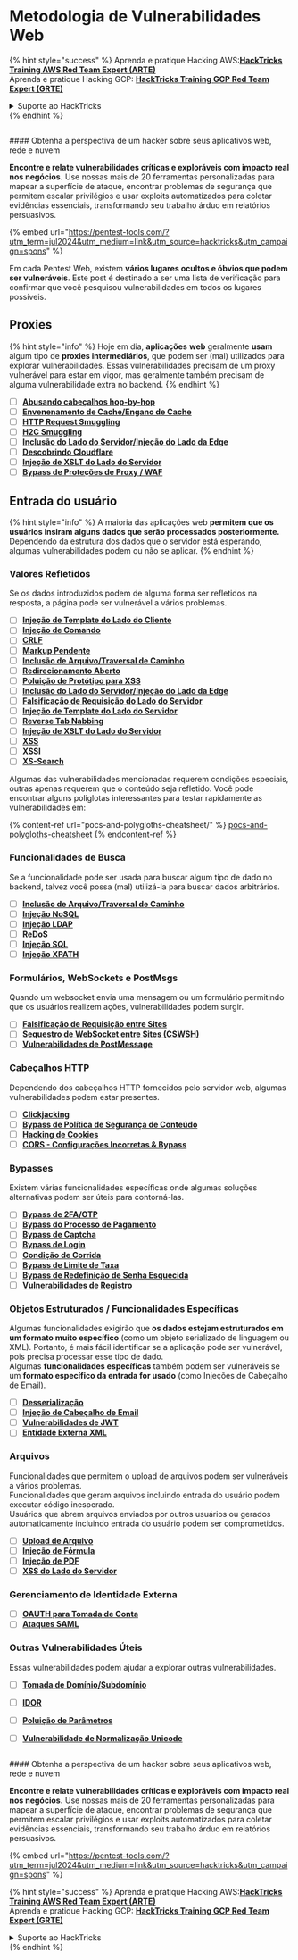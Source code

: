 # Metodologia de Vulnerabilidades Web

{% hint style="success" %}
Aprenda e pratique Hacking AWS:<img src="/.gitbook/assets/arte.png" alt="" data-size="line">[**HackTricks Training AWS Red Team Expert (ARTE)**](https://training.hacktricks.xyz/courses/arte)<img src="/.gitbook/assets/arte.png" alt="" data-size="line">\
Aprenda e pratique Hacking GCP: <img src="/.gitbook/assets/grte.png" alt="" data-size="line">[**HackTricks Training GCP Red Team Expert (GRTE)**<img src="/.gitbook/assets/grte.png" alt="" data-size="line">](https://training.hacktricks.xyz/courses/grte)

<details>

<summary>Suporte ao HackTricks</summary>

* Confira os [**planos de assinatura**](https://github.com/sponsors/carlospolop)!
* **Junte-se ao** 💬 [**grupo do Discord**](https://discord.gg/hRep4RUj7f) ou ao [**grupo do telegram**](https://t.me/peass) ou **siga**-nos no **Twitter** 🐦 [**@hacktricks\_live**](https://twitter.com/hacktricks\_live)**.**
* **Compartilhe truques de hacking enviando PRs para os repositórios do** [**HackTricks**](https://github.com/carlospolop/hacktricks) e [**HackTricks Cloud**](https://github.com/carlospolop/hacktricks-cloud).

</details>
{% endhint %}

<figure><img src="/.gitbook/assets/pentest-tools.svg" alt=""><figcaption></figcaption></figure>

#### Obtenha a perspectiva de um hacker sobre seus aplicativos web, rede e nuvem

**Encontre e relate vulnerabilidades críticas e exploráveis com impacto real nos negócios.** Use nossas mais de 20 ferramentas personalizadas para mapear a superfície de ataque, encontrar problemas de segurança que permitem escalar privilégios e usar exploits automatizados para coletar evidências essenciais, transformando seu trabalho árduo em relatórios persuasivos.

{% embed url="https://pentest-tools.com/?utm_term=jul2024&utm_medium=link&utm_source=hacktricks&utm_campaign=spons" %}


Em cada Pentest Web, existem **vários lugares ocultos e óbvios que podem ser vulneráveis**. Este post é destinado a ser uma lista de verificação para confirmar que você pesquisou vulnerabilidades em todos os lugares possíveis.

## Proxies

{% hint style="info" %}
Hoje em dia, **aplicações** **web** geralmente **usam** algum tipo de **proxies intermediários**, que podem ser (mal) utilizados para explorar vulnerabilidades. Essas vulnerabilidades precisam de um proxy vulnerável para estar em vigor, mas geralmente também precisam de alguma vulnerabilidade extra no backend.
{% endhint %}

* [ ] [**Abusando cabeçalhos hop-by-hop**](abusing-hop-by-hop-headers.md)
* [ ] [**Envenenamento de Cache/Engano de Cache**](cache-deception/)
* [ ] [**HTTP Request Smuggling**](http-request-smuggling/)
* [ ] [**H2C Smuggling**](h2c-smuggling.md)
* [ ] [**Inclusão do Lado do Servidor/Injeção do Lado da Edge**](server-side-inclusion-edge-side-inclusion-injection.md)
* [ ] [**Descobrindo Cloudflare**](../network-services-pentesting/pentesting-web/uncovering-cloudflare.md)
* [ ] [**Injeção de XSLT do Lado do Servidor**](xslt-server-side-injection-extensible-stylesheet-language-transformations.md)
* [ ] [**Bypass de Proteções de Proxy / WAF**](proxy-waf-protections-bypass.md)

## **Entrada do usuário**

{% hint style="info" %}
A maioria das aplicações web **permitem que os usuários insiram alguns dados que serão processados posteriormente.**\
Dependendo da estrutura dos dados que o servidor está esperando, algumas vulnerabilidades podem ou não se aplicar.
{% endhint %}

### **Valores Refletidos**

Se os dados introduzidos podem de alguma forma ser refletidos na resposta, a página pode ser vulnerável a vários problemas.

* [ ] [**Injeção de Template do Lado do Cliente**](client-side-template-injection-csti.md)
* [ ] [**Injeção de Comando**](command-injection.md)
* [ ] [**CRLF**](crlf-0d-0a.md)
* [ ] [**Markup Pendente**](dangling-markup-html-scriptless-injection/)
* [ ] [**Inclusão de Arquivo/Traversal de Caminho**](file-inclusion/)
* [ ] [**Redirecionamento Aberto**](open-redirect.md)
* [ ] [**Poluição de Protótipo para XSS**](deserialization/nodejs-proto-prototype-pollution/#client-side-prototype-pollution-to-xss)
* [ ] [**Inclusão do Lado do Servidor/Injeção do Lado da Edge**](server-side-inclusion-edge-side-inclusion-injection.md)
* [ ] [**Falsificação de Requisição do Lado do Servidor**](ssrf-server-side-request-forgery/)
* [ ] [**Injeção de Template do Lado do Servidor**](ssti-server-side-template-injection/)
* [ ] [**Reverse Tab Nabbing**](reverse-tab-nabbing.md)
* [ ] [**Injeção de XSLT do Lado do Servidor**](xslt-server-side-injection-extensible-stylesheet-language-transformations.md)
* [ ] [**XSS**](xss-cross-site-scripting/)
* [ ] [**XSSI**](xssi-cross-site-script-inclusion.md)
* [ ] [**XS-Search**](xs-search/)

Algumas das vulnerabilidades mencionadas requerem condições especiais, outras apenas requerem que o conteúdo seja refletido. Você pode encontrar alguns poliglotas interessantes para testar rapidamente as vulnerabilidades em:

{% content-ref url="pocs-and-polygloths-cheatsheet/" %}
[pocs-and-polygloths-cheatsheet](pocs-and-polygloths-cheatsheet/)
{% endcontent-ref %}

### **Funcionalidades de Busca**

Se a funcionalidade pode ser usada para buscar algum tipo de dado no backend, talvez você possa (mal) utilizá-la para buscar dados arbitrários.

* [ ] [**Inclusão de Arquivo/Traversal de Caminho**](file-inclusion/)
* [ ] [**Injeção NoSQL**](nosql-injection.md)
* [ ] [**Injeção LDAP**](ldap-injection.md)
* [ ] [**ReDoS**](regular-expression-denial-of-service-redos.md)
* [ ] [**Injeção SQL**](sql-injection/)
* [ ] [**Injeção XPATH**](xpath-injection.md)

### **Formulários, WebSockets e PostMsgs**

Quando um websocket envia uma mensagem ou um formulário permitindo que os usuários realizem ações, vulnerabilidades podem surgir.

* [ ] [**Falsificação de Requisição entre Sites**](csrf-cross-site-request-forgery.md)
* [ ] [**Sequestro de WebSocket entre Sites (CSWSH)**](websocket-attacks.md)
* [ ] [**Vulnerabilidades de PostMessage**](postmessage-vulnerabilities/)

### **Cabeçalhos HTTP**

Dependendo dos cabeçalhos HTTP fornecidos pelo servidor web, algumas vulnerabilidades podem estar presentes.

* [ ] [**Clickjacking**](clickjacking.md)
* [ ] [**Bypass de Política de Segurança de Conteúdo**](content-security-policy-csp-bypass/)
* [ ] [**Hacking de Cookies**](hacking-with-cookies/)
* [ ] [**CORS - Configurações Incorretas & Bypass**](cors-bypass.md)

### **Bypasses**

Existem várias funcionalidades específicas onde algumas soluções alternativas podem ser úteis para contorná-las.

* [ ] [**Bypass de 2FA/OTP**](2fa-bypass.md)
* [ ] [**Bypass do Processo de Pagamento**](bypass-payment-process.md)
* [ ] [**Bypass de Captcha**](captcha-bypass.md)
* [ ] [**Bypass de Login**](login-bypass/)
* [ ] [**Condição de Corrida**](race-condition.md)
* [ ] [**Bypass de Limite de Taxa**](rate-limit-bypass.md)
* [ ] [**Bypass de Redefinição de Senha Esquecida**](reset-password.md)
* [ ] [**Vulnerabilidades de Registro**](registration-vulnerabilities.md)

### **Objetos Estruturados / Funcionalidades Específicas**

Algumas funcionalidades exigirão que **os dados estejam estruturados em um formato muito específico** (como um objeto serializado de linguagem ou XML). Portanto, é mais fácil identificar se a aplicação pode ser vulnerável, pois precisa processar esse tipo de dado.\
Algumas **funcionalidades específicas** também podem ser vulneráveis se um **formato específico da entrada for usado** (como Injeções de Cabeçalho de Email).

* [ ] [**Desserialização**](deserialization/)
* [ ] [**Injeção de Cabeçalho de Email**](email-injections.md)
* [ ] [**Vulnerabilidades de JWT**](hacking-jwt-json-web-tokens.md)
* [ ] [**Entidade Externa XML**](xxe-xee-xml-external-entity.md)

### Arquivos

Funcionalidades que permitem o upload de arquivos podem ser vulneráveis a vários problemas.\
Funcionalidades que geram arquivos incluindo entrada do usuário podem executar código inesperado.\
Usuários que abrem arquivos enviados por outros usuários ou gerados automaticamente incluindo entrada do usuário podem ser comprometidos.

* [ ] [**Upload de Arquivo**](file-upload/)
* [ ] [**Injeção de Fórmula**](formula-csv-doc-latex-ghostscript-injection.md)
* [ ] [**Injeção de PDF**](xss-cross-site-scripting/pdf-injection.md)
* [ ] [**XSS do Lado do Servidor**](xss-cross-site-scripting/server-side-xss-dynamic-pdf.md)

### **Gerenciamento de Identidade Externa**

* [ ] [**OAUTH para Tomada de Conta**](oauth-to-account-takeover.md)
* [ ] [**Ataques SAML**](saml-attacks/)

### **Outras Vulnerabilidades Úteis**

Essas vulnerabilidades podem ajudar a explorar outras vulnerabilidades.

* [ ] [**Tomada de Domínio/Subdomínio**](domain-subdomain-takeover.md)
* [ ] [**IDOR**](idor.md)
* [ ] [**Poluição de Parâmetros**](parameter-pollution.md)
* [ ] [**Vulnerabilidade de Normalização Unicode**](unicode-injection/)


<figure><img src="/.gitbook/assets/pentest-tools.svg" alt=""><figcaption></figcaption></figure>

#### Obtenha a perspectiva de um hacker sobre seus aplicativos web, rede e nuvem

**Encontre e relate vulnerabilidades críticas e exploráveis com impacto real nos negócios.** Use nossas mais de 20 ferramentas personalizadas para mapear a superfície de ataque, encontrar problemas de segurança que permitem escalar privilégios e usar exploits automatizados para coletar evidências essenciais, transformando seu trabalho árduo em relatórios persuasivos.

{% embed url="https://pentest-tools.com/?utm_term=jul2024&utm_medium=link&utm_source=hacktricks&utm_campaign=spons" %}


{% hint style="success" %}
Aprenda e pratique Hacking AWS:<img src="/.gitbook/assets/arte.png" alt="" data-size="line">[**HackTricks Training AWS Red Team Expert (ARTE)**](https://training.hacktricks.xyz/courses/arte)<img src="/.gitbook/assets/arte.png" alt="" data-size="line">\
Aprenda e pratique Hacking GCP: <img src="/.gitbook/assets/grte.png" alt="" data-size="line">[**HackTricks Training GCP Red Team Expert (GRTE)**<img src="/.gitbook/assets/grte.png" alt="" data-size="line">](https://training.hacktricks.xyz/courses/grte)

<details>

<summary>Suporte ao HackTricks</summary>

* Confira os [**planos de assinatura**](https://github.com/sponsors/carlospolop)!
* **Junte-se ao** 💬 [**grupo do Discord**](https://discord.gg/hRep4RUj7f) ou ao [**grupo do telegram**](https://t.me/peass) ou **siga**-nos no **Twitter** 🐦 [**@hacktricks\_live**](https://twitter.com/hacktricks\_live)**.**
* **Compartilhe truques de hacking enviando PRs para os repositórios do** [**HackTricks**](https://github.com/carlospolop/hacktricks) e [**HackTricks Cloud**](https://github.com/carlospolop/hacktricks-cloud).

</details>
{% endhint %}
